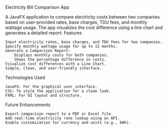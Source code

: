 Electricity Bill Comparison App

A JavaFX application to compare electricity costs between two companies based on user-provided rates, base charges, TDU fees, and monthly wattage usage. The app visualizes the cost difference using a line chart and generates a detailed report.
Features

    Input electricity rates, base charges, and TDU fees for two companies.
    Specify monthly wattage usage for up to 12 months.
    Generate a Comparison Report:
        Displays monthly costs for both companies.
        Shows the percentage difference in costs.
    Visualize cost differences with a Line Chart.
    Simple, clean, and user-friendly interface.

Technologies Used

    JavaFX: For the graphical user interface.
    CSS: To style the application for a clean look.
    FXML: For UI layout and structure.

Future Enhancements

    Export comparison report to a PDF or Excel file.
    Add real-time electricity rate lookup using an API.
    Enable customization for currency and units (e.g., kWh).
